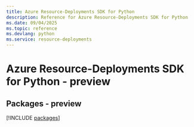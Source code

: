 ```yaml
---
title: Azure Resource-Deployments SDK for Python
description: Reference for Azure Resource-Deployments SDK for Python
ms.date: 09/04/2025
ms.topic: reference
ms.devlang: python
ms.service: resource-deployments
---
```

# Azure Resource-Deployments SDK for Python - preview
## Packages - preview
[!INCLUDE [packages](resource-deployments-index.md)]